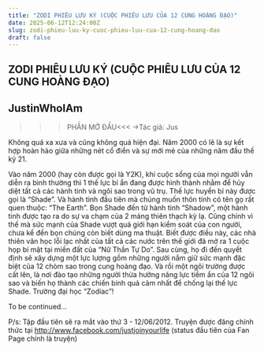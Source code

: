 ```yaml
---
title: "ZODI PHIÊU LƯU KÝ (CUỘC PHIÊU LƯU CỦA 12 CUNG HOÀNG ĐẠO)"
date: 2025-06-12T12:24:00Z
slug: zodi-phieu-luu-ky-cuoc-phieu-luu-cua-12-cung-hoang-dao
draft: false
---
```


## ZODI PHIÊU LƯU KÝ (CUỘC PHIÊU LƯU CỦA 12 CUNG HOÀNG ĐẠO)

## JustinWhoIAm

>>>PHẦN MỞ ĐẦU<<<
->Tác giả: Jus

Không quá xa xưa và cũng không quá hiện đại. Năm 2000 có lẽ là sự kết hợp hoàn hảo giữa những nét cổ điển và sự mới mẻ của những năm đầu thế kỷ 21.

Vào năm 2000 (hay còn được gọi là Y2K), khi cuộc sống của mọi người vẫn diễn ra bình thường thì 1 thế lực bí ẩn đang được hình thành nhằm để hủy diệt tất cả các hành tinh và ngôi sao trong vũ trụ. Thế lực huyền bí này được gọi là “Shade”. Và hành tinh đầu tiên mà chúng muốn thôn tính có tên gọ rất quen thuộc: “The Earth”. Bọn Shade đến từ hành tinh “Shadow”, một hành tinh được tạo ra do sự va chạm của 2 mảng thiên thạch kỳ lạ. Cũng chính vì thế mà sức mạnh của Shade vượt quá giới hạn kiểm soát của con người, chưa kể đến bọn chúng còn biết dùng ma thuật. Biết được điều này, các nhà thiên văn học lỗi lạc nhất của tất cả các nước trên thế giới đã mở ra 1 cuộc họp bí mật tại miền đất của “Nữ Thần Tự Do”. Sau cùng, họ đi đến quyết định sẽ xây dựng một lực lượng gồm những người nắm giữ sức mạnh đặc biệt của 12 chòm sao trong cung hoàng đạo. Và rồi một ngôi trường được cất lên, là nơi đào tạo những người thừa hưởng năng lực tiềm ẩn của 12 ngôi sao và biến họ thành các chiến binh quả cảm nhất để chống lại thế lực Shade. Trường đại học “Zodiac”!

To be continued...


P/s: Tập đầu tiên sẽ ra mắt vào thứ 3 - 12/06/2012. Truyện được đăng chính thức tại http://www.facebook.com/justjoinyourlife (status đầu tiên của Fan Page chính là truyện)